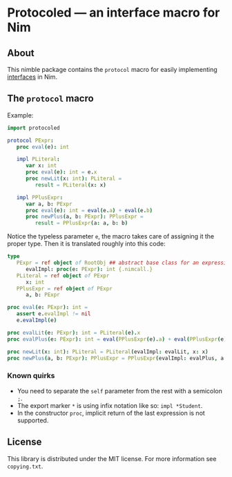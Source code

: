 
# Protocoled — an interface macro for Nim

## About
This nimble package contains the ``protocol`` macro for easily implementing
[interfaces](https://en.wikipedia.org/wiki/Composition_over_inheritance)
in Nim.

## The `protocol` macro
Example:

```nim
import protocoled

protocol PExpr:
   proc eval(e): int

   impl PLiteral:
      var x: int
      proc eval(e): int = e.x
      proc newLit(x: int): PLiteral =
         result = PLiteral(x: x)

   impl PPlusExpr:
      var a, b: PExpr
      proc eval(e): int = eval(e.a) + eval(e.b)
      proc newPlus(a, b: PExpr): PPlusExpr =
         result = PPlusExpr(a: a, b: b)
```
Notice the typeless parameter `e`, the macro takes care of assigning it the
proper type. Then it is translated roughly into this code:

```nim
type
   PExpr = ref object of RootObj ## abstract base class for an expression
      evalImpl: proc(e: PExpr): int {.nimcall.}
   PLiteral = ref object of PExpr
      x: int
   PPlusExpr = ref object of PExpr
      a, b: PExpr

proc eval(e: PExpr): int =
   assert e.evalImpl != nil
   e.evalImpl(e)

proc evalLit(e: PExpr): int = PLiteral(e).x
proc evalPlus(e: PExpr): int = eval(PPlusExpr(e).a) + eval(PPlusExpr(e).b)

proc newLit(x: int): PLiteral = PLiteral(evalImpl: evalLit, x: x)
proc newPlus(a, b: PExpr): PPlusExpr = PPlusExpr(evalImpl: evalPlus, a: a, b: b)
```

### Known quirks
- You need to separate the `self` parameter from the rest with a semicolon `;`.
- The export marker `*` is using infix notation like so: `impl *Student`.
- In the constructor `proc`, implicit return of the last expression is not supported.

## License

This library is distributed under the MIT license. For more information see `copying.txt`.
